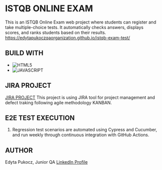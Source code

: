 # ISTQB ONLINE EXAM
This is an ISTQB Online Exam web project where students can register and take multiple-choice tests. It automatically checks answers, displays scores, and ranks students based on their results.
https://edytapukoczqaorganization.github.io/istqb-exam-test/

## BUILD WITH
* ![HTML5](https://img.shields.io/badge/html5-%23E34F26.svg?style=for-the-badge&logo=html5&logoColor=white)
* ![JAVASCRIPT](https://img.shields.io/badge/JavaScript-323330?style=for-the-badge&logo=javascript&logoColor=F7DF1E)


## JIRA PROJECT
[JIRA PROJECT](https://edytapukoczqa.atlassian.net/jira/software/projects/TEI/boards/72)
This project is using JIRA tool for project management and defect traking following agile methodology KANBAN.


## E2E TEST EXECUTION

1. Regression test scenarios are automated using Cypress and Cucumber, and run weekly through continuous integration with GitHub Actions.


## AUTHOR
Edyta Pukocz, Junior QA
[LinkedIn Profile](https://www.linkedin.com/in/edyta-pukocz/)
